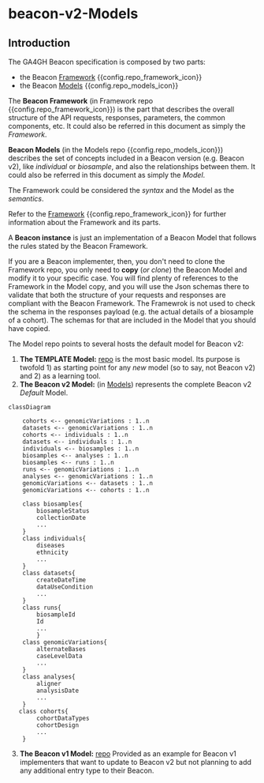 # beacon-v2-Models

## Introduction

The GA4GH Beacon specification is composed by two parts:

* the Beacon [Framework](framework.md) {{config.repo_framework_icon}}
* the Beacon [Models](models.md) {{config.repo_models_icon}}

The **Beacon Framework** (in Framework repo {{config.repo_framework_icon}}) is the part that describes the overall structure of the API requests, responses, parameters, the common components, etc. It could also be referred in this document as simply the *Framework*.

**Beacon Models** (in the Models repo {{config.repo_models_icon}}) describes the set of concepts included in a Beacon version (e.g. Beacon v2), like *individual* or *biosample*, and also the relationships between them. It could also be referred in this document as simply the *Model*.

The Framework could be considered the *syntax* and the Model as the *semantics*. 

Refer to the [Framework](framework.md) {{config.repo_framework_icon}} for further information about the Framework and its parts.

A **Beacon instance** is just an implementation of a Beacon Model that follows the rules stated by the Beacon Framework.

If you are a Beacon implementer, then, you don't need to clone the Framework repo, you only need to **copy** (*or clone*) the Beacon Model and modify it to your specific case. You will find plenty of references to the Framework in the Model copy, and you will use the Json schemas there to validate that both the structure of your requests and responses are compliant with the Beacon Framework. The Framewrok is not used to check the schema in the responses payload (e.g. the actual details of a biosample of a cohort). The schemas for that are included in the Model that you should have copied.

The Model repo points to several hosts the default model for Beacon v2:

1. **The TEMPLATE Model:** [repo](https://github.com/ga4gh-beacon/Model-TEMPLATE) is the most basic model. Its purpose is twofold 1) as starting point for any *new* model (so to say, not Beacon v2) and 2) as a learning tool.
2. **The Beacon v2 Model:** (in [Models](https://github.com/ga4gh-beacon/beacon-v2-Models)) represents the complete Beacon v2 _Default_ Model.
``` mermaid
classDiagram

    cohorts <-- genomicVariations : 1..n
    datasets <-- genomicVariations : 1..n
    cohorts <-- individuals : 1..n
    datasets <-- individuals : 1..n
    individuals <-- biosamples : 1..n
    biosamples <-- analyses : 1..n
    biosamples <-- runs : 1..n
    runs <-- genomicVariations : 1..n
    analyses <-- genomicVariations : 1..n
    genomicVariations <-- datasets : 1..n
    genomicVariations <-- cohorts : 1..n

    class biosamples{
        biosampleStatus
        collectionDate
        ...
    }
    class individuals{
        diseases
        ethnicity
        ...
    }
    class datasets{
        createDateTime
        dataUseCondition
        ...
    }
    class runs{
        biosampleId
        Id
        ...
        }
    class genomicVariations{
        alternateBases
        caseLevelData
        ...
    }
    class analyses{
        aligner
        analysisDate
        ...
    }
   class cohorts{
        cohortDataTypes
        cohortDesign
        ...
    }
```

3. **The Beacon v1 Model:** [repo](https://github.com/ga4gh-beacon/Model-BEACON-v1) Provided as an example for Beacon v1 implementers that want to update to Beacon v2 but not planning to add any additional entry type to their Beacon.
